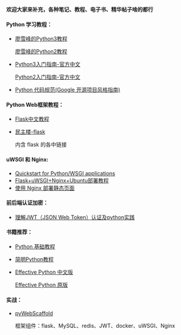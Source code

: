 **欢迎大家来补充，各种笔记、教程、电子书、精华帖子啥的都行**

#### Python 学习教程：

+ [廖雪峰的Python3教程](https://www.liaoxuefeng.com/wiki/0014316089557264a6b348958f449949df42a6d3a2e542c000)

  [廖雪峰的Python2教程](https://www.liaoxuefeng.com/wiki/001374738125095c955c1e6d8bb493182103fac9270762a000)

+ [Python3入门指南-官方中文](http://www.pythondoc.com/pythontutorial3/)

  [Python2入门指南-官方中文](http://www.pythondoc.com/pythontutorial27/index.html)

+ [Python 代码规范(Google 开源项目风格指南)](http://zh-google-styleguide.readthedocs.io/en/latest/google-python-styleguide/python_style_rules/)

#### Python Web框架教程：

+ [Flask中文教程](http://docs.jinkan.org/docs/flask/)

+ [民主楼-flask](http://minzhulou.com/doc)

  内含 flask 的各中链接

#### uWSGI 和 Nginx:

+ [Quickstart for Python/WSGI applications](http://uwsgi-docs.readthedocs.io/en/latest/WSGIquickstart.html)
+ [Flask+uWSGI+Nginx+Ubuntu部署教程](http://www.linuxidc.com/Linux/2016-06/132690.htm)
+ [使用 Nginx 部署静态页面](https://showzeng.itscoder.com/nginx/2016/10/03/use-nginx-to-deploy-static-pages-easily.html)

#### 前后端认证加密：

+ [理解JWT（JSON Web Token）认证及python实践](https://segmentfault.com/a/1190000010312468)

#### 书籍推荐：

+ [Python 基础教程](https://zhiguangxiong.gitbooks.io/python/content/di-2-zhang-lie-biao-he-yuan-zu/tong-yong-xu-lie-cao-zuo.html)

+ [简明Python教程](https://bop.mol.uno/)

+ [Effective Python 中文版](https://guoruibiao.gitbooks.io/effective-python/content/)

  [Effective Python 原版](https://hacktec.gitbooks.io/effective-python/content/en/)

#### 实战：

+ [pyWebScaffold](https://github.com/Coordinate36/pyWebScaffold)

  框架组件：flask、MySQL、redis、JWT、docker、uWSGI、Nginx
